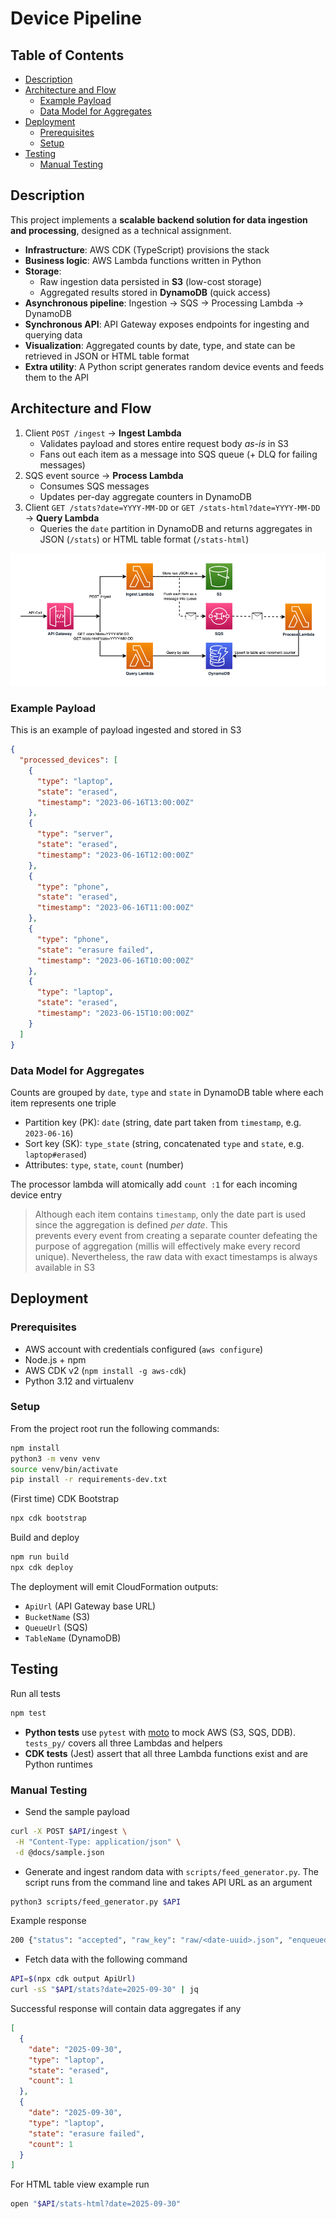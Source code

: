 # Device Pipeline 

## Table of Contents

- [Description](#description)
- [Architecture and Flow](#architecture-and-flow)
  - [Example Payload](#example-payload)
  - [Data Model for Aggregates](#data-model-for-aggregates) 
- [Deployment](#deployment)
  - [Prerequisites](#prerequisites)
  - [Setup](#setup)
- [Testing](#testing)
  - [Manual Testing](#manual-testing)

## Description

This project implements a **scalable backend solution for data ingestion and processing**, designed as a technical assignment.
* **Infrastructure**: AWS CDK (TypeScript) provisions the stack
* **Business logic**: AWS Lambda functions written in Python
* **Storage**: 
  * Raw ingestion data persisted in **S3** (low-cost storage)
  * Aggregated results stored in **DynamoDB** (quick access)
* **Asynchronous pipeline**: Ingestion -> SQS -> Processing Lambda -> DynamoDB
* **Synchronous API**: API Gateway exposes endpoints for ingesting and querying data
* **Visualization**: Aggregated counts by date, type, and state can be retrieved in JSON or HTML table format
* **Extra utility**: A Python script generates random device events and feeds them to the API

## Architecture and Flow

1. Client `POST /ingest` -> **Ingest Lambda**
   * Validates payload and stores entire request body *as-is* in S3
   * Fans out each item as a message into SQS queue (+ DLQ for failing messages)
2. SQS event source -> **Process Lambda** 
   * Consumes SQS messages
   * Updates per-day aggregate counters in DynamoDB
3. Client `GET /stats?date=YYYY-MM-DD` or `GET /stats-html?date=YYYY-MM-DD` -> **Query Lambda**
   * Queries the `date` partition in DynamoDB and returns aggregates in JSON (`/stats`) or HTML table format (`/stats-html`)

![pipeline-flow.png](docs/img/pipeline-flow.png)

### Example Payload

This is an example of payload ingested and stored in S3

```json lines
{
  "processed_devices": [
    { 
      "type": "laptop", 
      "state": "erased", 
      "timestamp": "2023-06-16T13:00:00Z"
    },
    { 
      "type": "server", 
      "state": "erased", 
      "timestamp": "2023-06-16T12:00:00Z"
    },
    { 
      "type": "phone", 
      "state": "erased", 
      "timestamp": "2023-06-16T11:00:00Z"
    },
    { 
      "type": "phone", 
      "state": "erasure failed", 
      "timestamp": "2023-06-16T10:00:00Z"
    },
    { 
      "type": "laptop", 
      "state": "erased", 
      "timestamp": "2023-06-15T10:00:00Z"
    }
  ]
}
```

### Data Model for Aggregates

Counts are grouped by `date`, `type` and `state` in DynamoDB table where each item represents one triple
* Partition key (PK): `date` (string, date part taken from `timestamp`, e.g. `2023-06-16`)
* Sort key (SK): `type_state` (string, concatenated `type` and `state`, e.g. `laptop#erased`)
* Attributes: `type`, `state`, `count` (number)

The processor lambda will atomically add `count :1` for each incoming device entry

> Although each item contains `timestamp`, only the date part is used since the aggregation is defined *per date*. This  
> prevents every event from creating a separate counter defeating the purpose of aggregation (millis will effectively 
> make every record unique). Nevertheless, the raw data with exact timestamps is always available in S3

## Deployment

### Prerequisites

* AWS account with credentials configured (`aws configure`)
* Node.js + npm
* AWS CDK v2 (`npm install -g aws-cdk`)
* Python 3.12 and virtualenv

### Setup

From the project root run the following commands: 

```bash
npm install 
python3 -m venv venv
source venv/bin/activate
pip install -r requirements-dev.txt
```

(First time) CDK Bootstrap
    
```bash
npx cdk bootstrap
```

Build and deploy 

```bash
npm run build
npx cdk deploy
```

The deployment will emit CloudFormation outputs:  
* `ApiUrl` (API Gateway base URL)
* `BucketName` (S3)
* `QueueUrl` (SQS)
* `TableName` (DynamoDB)

## Testing

Run all tests

```bash
npm test
```

* **Python tests** use `pytest` with [moto](https://github.com/getmoto/moto) to mock AWS (S3, SQS, DDB). `tests_py/` covers
all three Lambdas and helpers
* **CDK tests** (Jest) assert that all three Lambda functions exist and are Python runtimes

### Manual Testing

* Send the sample payload 

```bash
curl -X POST $API/ingest \
 -H "Content-Type: application/json" \
 -d @docs/sample.json
```

* Generate and ingest random data with `scripts/feed_generator.py`. The script runs from the command line and takes API URL as an argument

```bash
python3 scripts/feed_generator.py $API
```

Example response 

```bash
200 {"status": "accepted", "raw_key": "raw/<date-uuid>.json", "enqueued": <number_of_items>}
```

* Fetch data with the following command

```bash
API=$(npx cdk output ApiUrl)
curl -sS "$API/stats?date=2025-09-30" | jq
```

Successful response will contain data aggregates if any

```json lines
[
  {
    "date": "2025-09-30",
    "type": "laptop",
    "state": "erased",
    "count": 1
  },
  {
    "date": "2025-09-30",
    "type": "laptop",
    "state": "erasure failed",
    "count": 1
  }
]
```

For HTML table view example run

```bash
open "$API/stats-html?date=2025-09-30"
```

